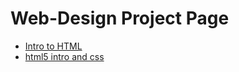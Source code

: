 # Web-Design Project Page

<ul> 
    <li><a href="intro_to_html/index.html" target="_blank">Intro to HTML</a></li>
    <li><a href="html5_intro_css/index.html" target="_blank">html5 intro and css</a></li>
</ul>
